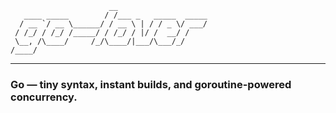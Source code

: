 ```
                      __                    
   ____ _____        / /___ _   _____  _____
  / __ `/ __ \______/ / __ \ | / / _ \/ ___/
 / /_/ / /_/ /_____/ / /_/ / |/ /  __/ /    
 \__, /\____/     /_/\____/|___/\___/_/     
/____/
```
---
### Go — tiny syntax, instant builds, and goroutine-powered concurrency.
